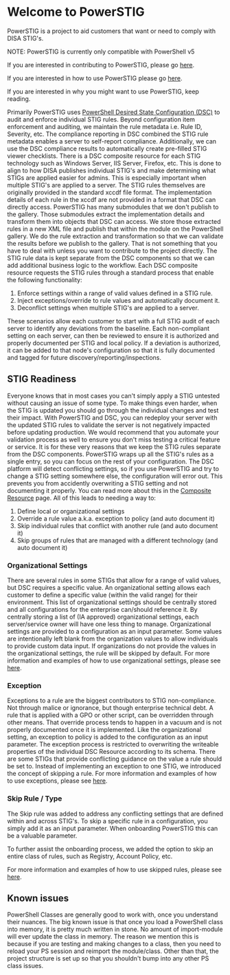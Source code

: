 # Welcome to PowerSTIG

PowerSTIG is a project to aid customers that want or need to comply with DISA STIG's.

NOTE: PowerSTIG is currently only compatible with PowerShell v5

If you are interested in contributing to PowerSTIG, please go [here][Contributing].

If you are interested in how to use PowerSTIG please go [here][GettingStarted].

If you are interested in why you might want to use PowerSTIG, keep reading.

Primarily PowerSTIG uses [PowerShell Desired State Configuration (DSC)](https://learn.microsoft.com/en-us/powershell/scripting/dsc/overview?view=powershell-5.1) to audit and enforce individual STIG rules.
Beyond configuration item enforcement and auditing, we maintain the rule metadata i.e. Rule ID, Severity, etc.
The compliance reporting in DSC combined the STIG rule metadata enables a server to self-report compliance.
Additionally, we can use the DSC compliance results to automatically create pre-filled STIG viewer checklists.
There is a DSC composite resource for each STIG technology such as Windows Server, IIS Server, Firefox, etc.
This is done to align to how DISA publishes individual STIG's and make determining what STIGs are applied easier for admins.
This is especially important when multiple STIG's are applied to a server.
The STIG rules themselves are originally provided in the standard xccdf file format.
The implementation details of each rule in the xccdf are not provided in a format that DSC can directly access.
PowerSTIG has many submodules that we don't publish to the gallery.
Those submodules extract the implementation details and transform them into objects that DSC can access.
We store those extracted rules in a new XML file and publish that within the module on the PowerShell gallery.
We do the rule extraction and transformation so that we can validate the results before we publish to the gallery.
That is not something that you have to deal with unless you want to contribute to the project directly.
The STIG rule data is kept separate from the DSC components so that we can add additional business logic to the workflow.
Each DSC composite resource requests the STIG rules through a standard process that enable the following functionality:

1. Enforce settings within a range of valid values defined in a STIG rule.
1. Inject exceptions/override to rule values and automatically document it.
1. Deconflict settings when multiple STIG's are applied to a server.

These scenarios allow each customer to start with a full STIG audit of each server to identify any deviations from the baseline.
Each non-compliant setting on each server, can then be reviewed to ensure it is authorized and properly documented per STIG and local policy.
If a deviation is authorized, it can be added to that node's configuration so that it is fully documented and tagged for future discovery/reporting/inspections.

## STIG Readiness

Everyone knows that in most cases you can't simply apply a STIG untested without causing an issue of some type.
To make things even harder, when the STIG is updated you should go through the individual changes and test their impact.
With PowerSTIG and DSC, you can redeploy your server with the updated STIG rules to validate the server is not negatively impacted before updating production.
We would recommend that you automate your validation process as well to ensure you don't miss testing a critical feature or service.
It is for these very reasons that we keep the STIG rules separate from the DSC components.
PowerSTIG wraps up all the STIG's rules as a single entry, so you can focus on the rest of your configuration.
The DSC platform will detect conflicting settings, so if you use PowerSTIG and try to change a STIG setting somewhere else, the configuration will error out.
This prevents you from accidently overwriting a STIG setting and not documenting it properly.
You can read more about this in the [Composite Resource][CompositeResources] page.
All of this leads to needing a way to:

1. Define local or organizational settings
1. Override a rule value a.k.a. exception to policy (and auto document it)
1. Skip individual rules that conflict with another rule (and auto document it)
1. Skip groups of rules that are managed with a different technology (and auto document it)

### Organizational Settings

There are several rules in some STIGs that allow for a range of valid values, but DSC requires a specific value.
An organizational setting allows each customer to define a specific value (within the valid range) for their environment.
This list of organizational settings should be centrally stored and all configurations for the enterprise can/should reference it.
By centrally storing a list of (IA approved) organizational settings, each server/service owner will have one less thing to manage.
Organizational settings are provided to a configuration as an input parameter.
Some values are intentionally left blank from the organization values to allow individuals to provide custom data input. If organizations do not provide the values in the organizational settings, the rule will be skipped by default.
For more information and examples of how to use organizational settings, please see [here][CompositeResourcesOrganizationalSettings].

### Exception

Exceptions to a rule are the biggest contributors to STIG non-compliance.
Not through malice or ignorance, but though enterprise technical debt.
A rule that is applied with a GPO or other script, can be overridden through other means.
That override process tends to happen in a vacuum and is not properly documented once it is implemented.
Like the organizational setting, an exception to policy is added to the configuration as an input parameter.
The exception process is restricted to overwriting the writeable properties of the individual DSC Resource according to its schema.
There are some STIGs that provide conflicting guidance on the value a rule should be set to.
Instead of implementing an exception to one STIG, we introduced the concept of skipping a rule.
For more information and examples of how to use exceptions, please see [here][CompositeResourcesException].

### Skip Rule / Type

The Skip rule was added to address any conflicting settings that are defined within and across STIG's.
To skip a specific rule in a configuration, you simply add it as an input parameter.
When onboarding PowerSTIG this can be a valuable parameter.

To further assist the onboarding process, we added the option to skip an entire class of rules, such as Registry, Account Policy, etc.

For more information and examples of how to use skipped rules, please see [here][CompositeResourcesSkipRule].

## Known issues

PowerShell Classes are generally good to work with, once you understand their nuances.
The big known issue is that once you load a PowerShell class into memory, it is pretty much written in stone.
No amount of import-module will ever update the class in memory.
The reason we mention this is because if you are testing and making changes to a class, then you need to reload your PS session and reimport the module/class.
Other than that, the project structure is set up so that you shouldn't bump into any other PS class issues.

[Contributing]:                             https://github.com/Microsoft/PowerStig/blob/dev/README.CONTRIBUTING.md
[DscOverview]:                              https://docs.microsoft.com/en-us/powershell/dsc/overview
[GettingStarted]:                           https://github.com/Microsoft/PowerStig/wiki/GettingStarted
[CompositeResources]:                       https://github.com/Microsoft/PowerStig/wiki/CompositeResources
[CompositeResourcesOrganizationalSettings]: https://github.com/Microsoft/PowerStig/wiki/CompositeResources#organizational-settings
[CompositeResourcesException]:              https://github.com/Microsoft/PowerStig/wiki/CompositeResources#exception
[CompositeResourcesSkipRule]:               https://github.com/Microsoft/PowerStig/wiki/CompositeResources#skip-rule--type
